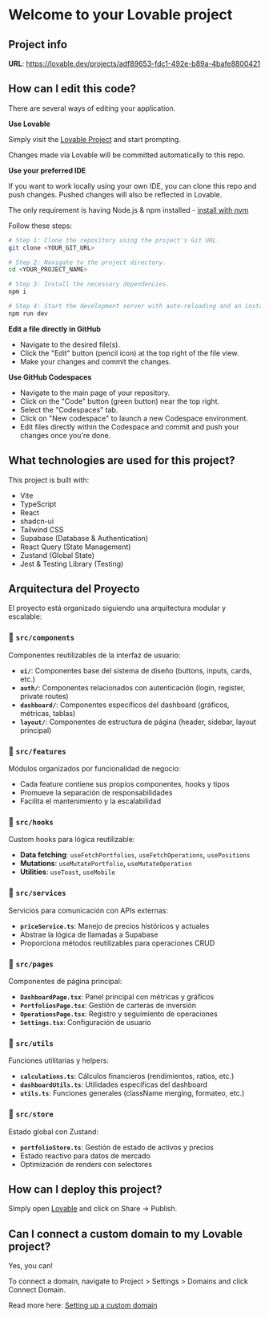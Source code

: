 # Welcome to your Lovable project

## Project info

**URL**: https://lovable.dev/projects/adf89653-fdc1-492e-b89a-4bafe8800421

## How can I edit this code?

There are several ways of editing your application.

**Use Lovable**

Simply visit the [Lovable Project](https://lovable.dev/projects/adf89653-fdc1-492e-b89a-4bafe8800421) and start prompting.

Changes made via Lovable will be committed automatically to this repo.

**Use your preferred IDE**

If you want to work locally using your own IDE, you can clone this repo and push changes. Pushed changes will also be reflected in Lovable.

The only requirement is having Node.js & npm installed - [install with nvm](https://github.com/nvm-sh/nvm#installing-and-updating)

Follow these steps:

```sh
# Step 1: Clone the repository using the project's Git URL.
git clone <YOUR_GIT_URL>

# Step 2: Navigate to the project directory.
cd <YOUR_PROJECT_NAME>

# Step 3: Install the necessary dependencies.
npm i

# Step 4: Start the development server with auto-reloading and an instant preview.
npm run dev
```

**Edit a file directly in GitHub**

- Navigate to the desired file(s).
- Click the "Edit" button (pencil icon) at the top right of the file view.
- Make your changes and commit the changes.

**Use GitHub Codespaces**

- Navigate to the main page of your repository.
- Click on the "Code" button (green button) near the top right.
- Select the "Codespaces" tab.
- Click on "New codespace" to launch a new Codespace environment.
- Edit files directly within the Codespace and commit and push your changes once you're done.

## What technologies are used for this project?

This project is built with:

- Vite
- TypeScript
- React
- shadcn-ui
- Tailwind CSS
- Supabase (Database & Authentication)
- React Query (State Management)
- Zustand (Global State)
- Jest & Testing Library (Testing)

## Arquitectura del Proyecto

El proyecto está organizado siguiendo una arquitectura modular y escalable:

### 📁 `src/components`
Componentes reutilizables de la interfaz de usuario:
- **`ui/`**: Componentes base del sistema de diseño (buttons, inputs, cards, etc.)
- **`auth/`**: Componentes relacionados con autenticación (login, register, private routes)
- **`dashboard/`**: Componentes específicos del dashboard (gráficos, métricas, tablas)
- **`layout/`**: Componentes de estructura de página (header, sidebar, layout principal)

### 📁 `src/features`
Módulos organizados por funcionalidad de negocio:
- Cada feature contiene sus propios componentes, hooks y tipos
- Promueve la separación de responsabilidades
- Facilita el mantenimiento y la escalabilidad

### 📁 `src/hooks`
Custom hooks para lógica reutilizable:
- **Data fetching**: `useFetchPortfolios`, `useFetchOperations`, `usePositions`
- **Mutations**: `useMutatePortfolio`, `useMutateOperation`
- **Utilities**: `useToast`, `useMobile`

### 📁 `src/services`
Servicios para comunicación con APIs externas:
- **`priceService.ts`**: Manejo de precios históricos y actuales
- Abstrae la lógica de llamadas a Supabase
- Proporciona métodos reutilizables para operaciones CRUD

### 📁 `src/pages`
Componentes de página principal:
- **`DashboardPage.tsx`**: Panel principal con métricas y gráficos
- **`PortfoliosPage.tsx`**: Gestión de carteras de inversión
- **`OperationsPage.tsx`**: Registro y seguimiento de operaciones
- **`Settings.tsx`**: Configuración de usuario

### 📁 `src/utils`
Funciones utilitarias y helpers:
- **`calculations.ts`**: Cálculos financieros (rendimientos, ratios, etc.)
- **`dashboardUtils.ts`**: Utilidades específicas del dashboard
- **`utils.ts`**: Funciones generales (className merging, formateo, etc.)

### 📁 `src/store`
Estado global con Zustand:
- **`portfolioStore.ts`**: Gestión de estado de activos y precios
- Estado reactivo para datos de mercado
- Optimización de renders con selectores

## How can I deploy this project?

Simply open [Lovable](https://lovable.dev/projects/adf89653-fdc1-492e-b89a-4bafe8800421) and click on Share -> Publish.

## Can I connect a custom domain to my Lovable project?

Yes, you can!

To connect a domain, navigate to Project > Settings > Domains and click Connect Domain.

Read more here: [Setting up a custom domain](https://docs.lovable.dev/tips-tricks/custom-domain#step-by-step-guide)
